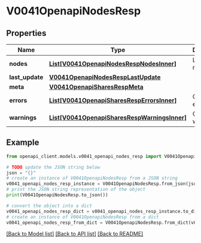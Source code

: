 # V0041OpenapiNodesResp


## Properties

Name | Type | Description | Notes
------------ | ------------- | ------------- | -------------
**nodes** | [**List[V0041OpenapiNodesRespNodesInner]**](V0041OpenapiNodesRespNodesInner.md) | List of nodes | 
**last_update** | [**V0041OpenapiNodesRespLastUpdate**](V0041OpenapiNodesRespLastUpdate.md) |  | 
**meta** | [**V0041OpenapiSharesRespMeta**](V0041OpenapiSharesRespMeta.md) |  | [optional] 
**errors** | [**List[V0041OpenapiSharesRespErrorsInner]**](V0041OpenapiSharesRespErrorsInner.md) | Query errors | [optional] 
**warnings** | [**List[V0041OpenapiSharesRespWarningsInner]**](V0041OpenapiSharesRespWarningsInner.md) | Query warnings | [optional] 

## Example

```python
from openapi_client.models.v0041_openapi_nodes_resp import V0041OpenapiNodesResp

# TODO update the JSON string below
json = "{}"
# create an instance of V0041OpenapiNodesResp from a JSON string
v0041_openapi_nodes_resp_instance = V0041OpenapiNodesResp.from_json(json)
# print the JSON string representation of the object
print(V0041OpenapiNodesResp.to_json())

# convert the object into a dict
v0041_openapi_nodes_resp_dict = v0041_openapi_nodes_resp_instance.to_dict()
# create an instance of V0041OpenapiNodesResp from a dict
v0041_openapi_nodes_resp_from_dict = V0041OpenapiNodesResp.from_dict(v0041_openapi_nodes_resp_dict)
```
[[Back to Model list]](../README.md#documentation-for-models) [[Back to API list]](../README.md#documentation-for-api-endpoints) [[Back to README]](../README.md)


